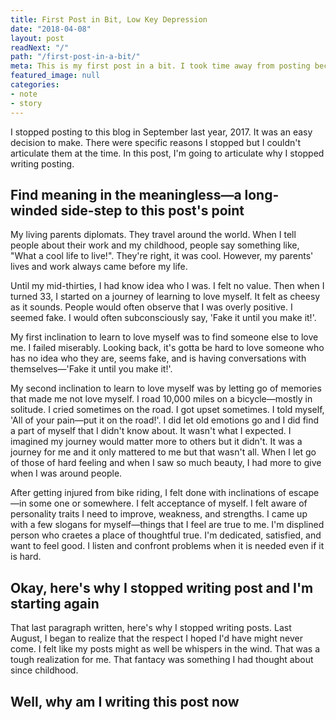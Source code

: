 ```yaml
---
title: First Post in Bit, Low Key Depression
date: "2018-04-08"
layout: post
readNext: "/"
path: "/first-post-in-a-bit/"
meta: This is my first post in a bit. I took time away from posting because I realized that posts of value take time. I've had things to say in the past few month but was lacking clarity
featured_image: null
categories:
- note
- story
---
```


I stopped posting to this blog in September last year, 2017. It was an easy decision to make. There were specific reasons I stopped but I couldn't articulate them at the time. In this post, I'm going to articulate why I stopped writing posting.

## Find meaning in the meaningless—a long-winded side-step to this post's point

My living parents diplomats. They travel around the world. When I tell people about their work and my childhood, people say something like, "What a cool life to live!". They're right, it was cool. However, my parents' lives and work always came before my life.

Until my mid-thirties, I had know idea who I was. I felt no value. Then when I turned 33, I started on a journey of learning to love myself. It felt as cheesy as it sounds. People would often observe that I was overly positive. I seemed fake. I would often subconsciously say, 'Fake it until you make it!'.

My first inclination to learn to love myself was to find someone else to love me. I failed miserably. Looking back, it's gotta be hard to love someone who has no idea who they are, seems fake, and is having conversations with themselves—'Fake it until you make it!'.

My second inclination to learn to love myself was by letting go of memories that made me not love myself. I road 10,000 miles on a bicycle—mostly in solitude. I cried sometimes on the road. I got upset sometimes. I told myself, 'All of your pain—put it on the road!'. I did let old emotions go and I did find a part of myself that I didn't know about. It wasn't what I expected. I imagined my journey would matter more to others but it didn't. It was a journey for me and it only mattered to me but that wasn't all. When I let go of those of hard feeling and when I saw so much beauty, I had more to give when I was around people.

After getting injured from bike riding, I felt done with inclinations of escape—in some one or somewhere. I felt acceptance of myself. I felt aware of personality traits I need to improve, weakness, and strengths. I came up with a few slogans for myself—things that I feel are true to me. I'm displined person who craetes a place of thoughtful true. I'm dedicated, satisfied, and want to feel good. I listen and confront problems when it is needed even if it is hard.

## Okay, here's why I stopped writing post and I'm starting again

That last paragraph written, here's why I stopped writing posts. Last August, I began to realize that the respect I hoped I'd have might never come. I felt like my posts might as well be whispers in the wind. That was a tough realization for me. That fantacy was something I had thought about since childhood.

## Well, why am I writing this post now
